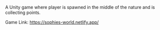 A Unity game where player is spawned in the middle of the nature and is collecting points.

Game Link: https://sophies-world.netlify.app/
